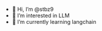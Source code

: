 - 👋 Hi, I’m @stbz9
- 👀 I’m interested in LLM
- 🌱 I’m currently learning langchain

<!---
stbz9/stbz9 is a ✨ special ✨ repository because its `README.md` (this file) appears on your GitHub profile.
You can click the Preview link to take a look at your changes.
--->
